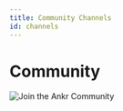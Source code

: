 ```yaml
---
title: Community Channels
id: channels
---
```


# Community

![Join the Ankr Community](@site/static/img/community_banner.png)






